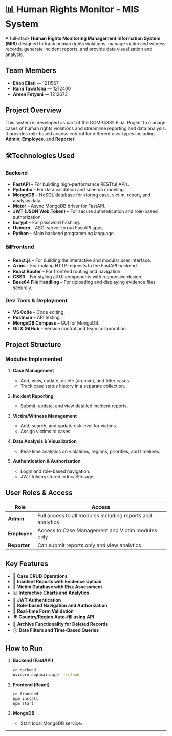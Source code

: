 # 📊 Human Rights Monitor - MIS System

A full-stack **Human Rights Monitoring Management Information System (MIS)** designed to track human rights violations, manage victim and witness records, generate incident reports, and provide data visualization and analysis.

## Team Members

* **Ehab Ellati** — 1211567
* **Rami Tawafsha** — 1212400
* **Areen Fetyani** — 1212673



## Project Overview

This system is developed as part of the COMP4382 Final Project to manage cases of human rights violations and streamline reporting and data analysis. It provides role-based access control for different user types including **Admin**, **Employee**, and **Reporter**.



## 🛠Technologies Used

### Backend

* **FastAPI** – For building high-performance RESTful APIs.
* **Pydantic** – For data validation and schema modeling.
* **MongoDB** – NoSQL database for storing case, victim, report, and analysis data.
* **Motor** – Async MongoDB driver for FastAPI.
* **JWT (JSON Web Token)** – For secure authentication and role-based authorization.
* **bcrypt** – For password hashing.
* **Uvicorn** – ASGI server to run FastAPI apps.
* **Python** – Main backend programming language.

### 🖼Frontend

* **React.js** – For building the interactive and modular user interface.
* **Axios** – For making HTTP requests to the FastAPI backend.
* **React Router** – For frontend routing and navigation.
* **CSS3** – For styling all UI components with responsive design.
* **Base64 File Handling** – For uploading and displaying evidence files securely.

### Dev Tools & Deployment

* **VS Code** – Code editing.
* **Postman** – API testing.
* **MongoDB Compass** – GUI for MongoDB.
* **Git & GitHub** – Version control and team collaboration.


## Project Structure

### Modules Implemented

1. **Case Management**

   * Add, view, update, delete (archive), and filter cases.
   * Track case status history in a separate collection.
2. **Incident Reporting**

   * Submit, update, and view detailed incident reports.
3. **Victim/Witness Management**

   * Add, search, and update risk level for victims.
   * Assign victims to cases.
4. **Data Analysis & Visualization**

   * Real-time analytics on violations, regions, priorities, and timelines.
5. **Authentication & Authorization**

   * Login and role-based navigation.
   * JWT tokens stored in localStorage.



## User Roles & Access

| Role                   | Access                                                     |
| ---------------------- | ---------------------------------------------------------- |
| **Admin**              | Full access to all modules including reports and analytics |
| **Employee**           | Access to Case Management and Victim modules only          |
| **Reporter**           | Can submit reports only and view analytics                 |



## Key Features

* 📁 **Case CRUD Operations**
* 🧾 **Incident Reports with Evidence Upload**
* 🧍 **Victim Database with Risk Assessment**
* 📊 **Interactive Charts and Analytics**
* 🔐 **JWT Authentication**
* 🧠 **Role-based Navigation and Authorization**
* 🧼 **Real-time Form Validation**
* 🌍 **Country/Region Auto-fill using API**
* 🧾 **Archive Functionality for Deleted Records**
* 🕓 **Date Filters and Time-Based Queries**



## How to Run

1. **Backend (FastAPI)**

   ```bash
   cd backend
   uvicorn app.main:app --reload
   ```

2. **Frontend (React)**

   ```bash
   cd frontend
   npm install
   npm start
   ```

3. **MongoDB**

   * Start local MongoDB service.

---

